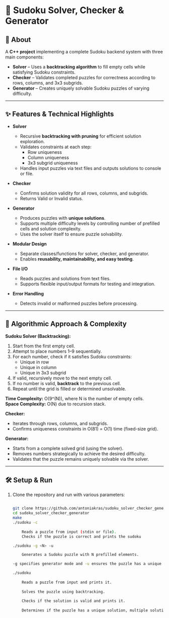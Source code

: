# 🧩 Sudoku Solver, Checker & Generator

## 📖 About

A **C++ project** implementing a complete Sudoku backend system with three main components:

- **Solver** – Uses a **backtracking algorithm** to fill empty cells while satisfying Sudoku constraints.  
- **Checker** – Validates completed puzzles for correctness according to rows, columns, and 3x3 subgrids.  
- **Generator** – Creates uniquely solvable Sudoku puzzles of varying difficulty.

---

## ✨ Features & Technical Highlights

- **Solver**
  - Recursive **backtracking with pruning** for efficient solution exploration.
  - Validates constraints at each step:
    - Row uniqueness
    - Column uniqueness
    - 3x3 subgrid uniqueness
  - Handles input puzzles via text files and outputs solutions to console or file.

- **Checker**
  - Confirms solution validity for all rows, columns, and subgrids.
  - Returns Valid or Invalid status.
  
- **Generator**
  - Produces puzzles with **unique solutions**.
  - Supports multiple difficulty levels by controlling number of prefilled cells and solution complexity.
  - Uses the solver itself to ensure puzzle solvability.

- **Modular Design**
  - Separate classes/functions for solver, checker, and generator.
  - Enables **reusability, maintainability, and easy testing**.

- **File I/O**
  - Reads puzzles and solutions from text files.
  - Supports flexible input/output formats for testing and integration.

- **Error Handling**
  - Detects invalid or malformed puzzles before processing.

---

## 🧠 Algorithmic Approach & Complexity

**Sudoku Solver (Backtracking):**
1. Start from the first empty cell.
2. Attempt to place numbers 1–9 sequentially.
3. For each number, check if it satisfies Sudoku constraints:
   - Unique in row
   - Unique in column
   - Unique in 3x3 subgrid
4. If valid, recursively move to the next empty cell.
5. If no number is valid, **backtrack** to the previous cell.
6. Repeat until the grid is filled or determined unsolvable.

**Time Complexity:** O(9^(N)), where N is the number of empty cells.  
**Space Complexity:** O(N) due to recursion stack.

**Checker:**
- Iterates through rows, columns, and subgrids.
- Confirms uniqueness constraints in O(81) = O(1) time (fixed-size grid).

**Generator:**
- Starts from a complete solved grid (using the solver).
- Removes numbers strategically to achieve the desired difficulty.
- Validates that the puzzle remains uniquely solvable via the solver.

---

## 🛠️ Setup & Run

1. Clone the repository and run with various parameters:
   ```bash
   
   git clone https://github.com/antoniakras/sudoku_solver_checker_generator.git
   cd sudoku_solver_checker_generator
   make
   ./sudoku -c
       
       Reads a puzzle from input (stdin or file).
       Checks if the puzzle is correct and prints the sudoku
   
   ./sudoku -g <N> -u
   
       Generates a Sudoku puzzle with N prefilled elements.
   
   -g specifies generator mode and -u ensures the puzzle has a unique solution.
   
   ./sudoku
           
       Reads a puzzle from input and prints it.
        
       Solves the puzzle using backtracking.
        
       Checks if the solution is valid and prints it.
        
       Determines if the puzzle has a unique solution, multiple solutions, or no solution.


